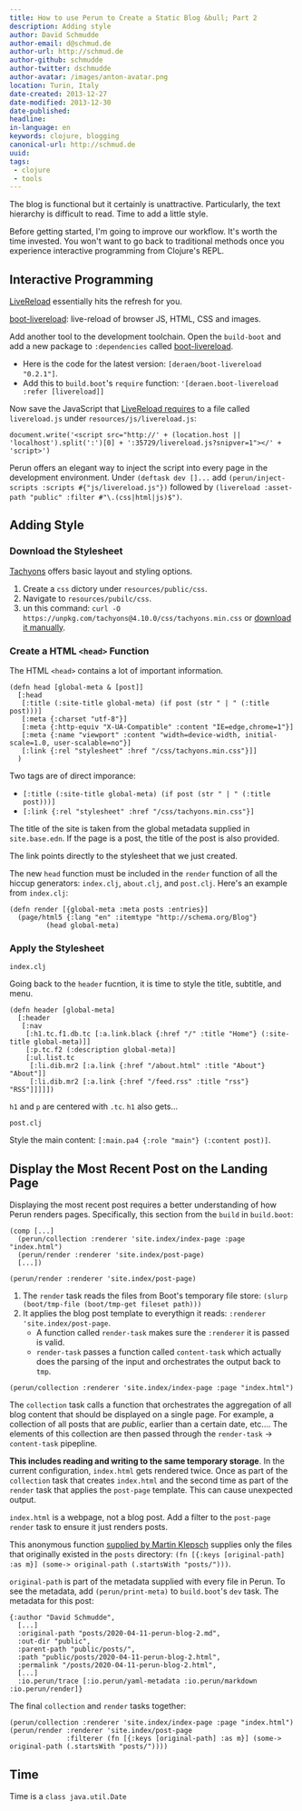 ```yaml
---
title: How to use Perun to Create a Static Blog &bull; Part 2
description: Adding style
author: David Schmudde
author-email: d@schmud.de
author-url: http://schmud.de
author-github: schmudde
author-twitter: dschmudde
author-avatar: /images/anton-avatar.png
location: Turin, Italy
date-created: 2013-12-27
date-modified: 2013-12-30
date-published:
headline:
in-language: en
keywords: clojure, blogging
canonical-url: http://schmud.de
uuid:
tags:
 - clojure
 - tools
---
```



The blog is functional but it certainly is unattractive. Particularly, the text hierarchy is difficult to read. Time to add a little style.

Before getting started, I'm going to improve our workflow. It's worth the time invested. You won't want to go back to traditional methods once you experience interactive programming from Clojure's REPL.

## Interactive Programming

[LiveReload](http://livereload.com/) essentially hits the refresh for you.

[boot-livereload](https://github.com/Deraen/boot-livereload): live-reload of browser JS, HTML, CSS and images.

Add another tool to the development toolchain. Open the `build-boot` and add a new package to `:dependencies` called [boot-livereload](https://github.com/Deraen/boot-livereload).

- Here is the code for the latest version: `[deraen/boot-livereload "0.2.1"]`.
- Add this to `build.boot`'s `require` function: `'[deraen.boot-livereload :refer [livereload]]`

Now save the JavaScript that [LiveReload requires](http://livereload.com/browser/script-tag/) to a file called `livereload.js` under `resources/js/livereload.js`:

```
document.write('<script src="http://' + (location.host || 'localhost').split(':')[0] + ':35729/livereload.js?snipver=1"></' + 'script>')
```
Perun offers an elegant way to inject the script into every page in the development environment. Under `(deftask dev []...` add `(perun/inject-scripts :scripts #{"js/livereload.js"})` followed by `(livereload :asset-path "public" :filter #"\.(css|html|js)$")`.

## Adding Style

### Download the Stylesheet

[Tachyons](http://tachyons.io/) offers basic layout and styling options.

1. Create a `css` dictory under `resources/public/css`.
2. Navigate to `resources/pubilc/css`.
3. un this command: `curl -O https://unpkg.com/tachyons@4.10.0/css/tachyons.min.css` or [download it manually](https://unpkg.com/tachyons@4.10.0/css/tachyons.min.css`).

### Create a HTML `<head>` Function

The HTML `<head>` contains a lot of important information.

```
(defn head [global-meta & [post]]
  [:head
   [:title (:site-title global-meta) (if post (str " | " (:title post)))]
   [:meta {:charset "utf-8"}]
   [:meta {:http-equiv "X-UA-Compatible" :content "IE=edge,chrome=1"}]
   [:meta {:name "viewport" :content "width=device-width, initial-scale=1.0, user-scalable=no"}]
   [:link {:rel "stylesheet" :href "/css/tachyons.min.css"}]]
  )
```

Two tags are of direct imporance:

- `[:title (:site-title global-meta) (if post (str " | " (:title post)))]`
- `[:link {:rel "stylesheet" :href "/css/tachyons.min.css"}]`

The title of the site is taken from the global metadata supplied in `site.base.edn`. If the page is a post, the title of the post is also provided.

The link points directly to the stylesheet that we just created.

The new `head` function must be included in the `render` function of all the hiccup generators: `index.clj`, `about.clj`, and `post.clj`. Here's an example from `index.clj`:

```
(defn render [{global-meta :meta posts :entries}]
  (page/html5 {:lang "en" :itemtype "http://schema.org/Blog"}
         (head global-meta)
```

### Apply the Stylesheet

`index.clj`

Going back to the `header` fucntion, it is time to style the title, subtitle, and menu.

```
(defn header [global-meta]
  [:header
   [:nav
    [:h1.tc.f1.db.tc [:a.link.black {:href "/" :title "Home"} (:site-title global-meta)]]
    [:p.tc.f2 (:description global-meta)]
    [:ul.list.tc
     [:li.dib.mr2 [:a.link {:href "/about.html" :title "About"} "About"]]
     [:li.dib.mr2 [:a.link {:href "/feed.rss" :title "rss"} "RSS"]]]]])
```

`h1` and `p` are centered with `.tc`. `h1` also gets...

`post.clj`

Style the main content: `[:main.pa4 {:role "main"} (:content post)]`.

## Display the Most Recent Post on the Landing Page

Displaying the most recent post requires a better understanding of how Perun renders pages. Specifically, this section from the `build` in `build.boot`:

```
(comp [...]
  (perun/collection :renderer 'site.index/index-page :page "index.html")
  (perun/render :renderer 'site.index/post-page)
  [...])
```

`(perun/render :renderer 'site.index/post-page)`

1. The `render` task reads the files from Boot's temporary file store: `(slurp (boot/tmp-file (boot/tmp-get fileset path)))`
2. It applies the blog post template to everythign it reads: `:renderer 'site.index/post-page`.
    - A function called `render-task` makes sure the `:renderer` it is passed is valid.
    - `render-task` passes a function called `content-task` which actually does the parsing of the input and orchestrates the output back to `tmp`.

`(perun/collection :renderer 'site.index/index-page :page "index.html")`

The `collection` task calls a function that orchestrates the aggregation of all blog content that should be displayed on a single page. For example, a collection of all posts that are *public*, earlier than a certain date, etc&hellip;. The elements of this collection are then passed through the `render-task` &rarr; `content-task` pipepline.

**This includes reading and writing to the same temporary storage**. In the current configuration, `index.html` gets rendered twice. Once as part of the `collection` task that creates `index.html` and the second time as part of the `render` task that applies the `post-page` template. This can cause unexpected output.

`index.html` is a webpage, not a blog post. Add a filter to the `post-page` `render` task to ensure it just renders posts.

This anonymous function [supplied by Martin Klepsch](https://github.com/martinklepsch/martinklepsch.org/blob/04c6229ce5b931ddf2cd94d677afa5588bc1c693/build.boot#L54) supplies only the files that originally existed in the `posts` directory: `(fn [{:keys [original-path] :as m}] (some-> original-path (.startsWith "posts/")))`.

`original-path` is part of the metadata supplied with every file in Perun. To see the metadata, add `(perun/print-meta)` to `build.boot`'s `dev` task. The metadata for this post:

```
{:author "David Schmudde",
  [...]
  :original-path "posts/2020-04-11-perun-blog-2.md",
  :out-dir "public",
  :parent-path "public/posts/",
  :path "public/posts/2020-04-11-perun-blog-2.html",
  :permalink "/posts/2020-04-11-perun-blog-2.html",
  [...]
  :io.perun/trace [:io.perun/yaml-metadata :io.perun/markdown :io.perun/render]}
```

The final `collection` and `render` tasks together:

```
(perun/collection :renderer 'site.index/index-page :page "index.html")
(perun/render :renderer 'site.index/post-page
              :filterer (fn [{:keys [original-path] :as m}] (some-> original-path (.startsWith "posts/"))))
```

## Time

Time is a `class java.util.Date`
